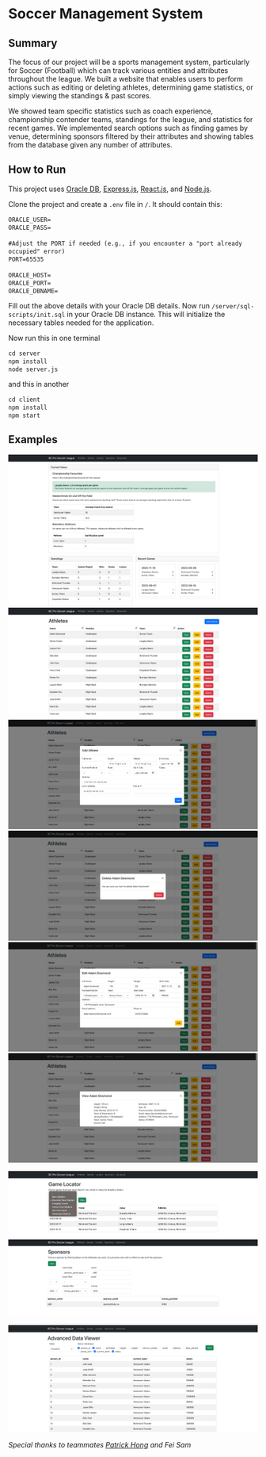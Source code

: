 # Soccer Management System

## Summary

The focus of our project will be a sports management system, particularly for Soccer (Football) which can track various entities and attributes throughout the league. We built a website that enables users to perform actions such as editing or deleting athletes, determining game statistics, or simply viewing the standings & past scores.

We showed team specific statistics such as coach experience, championship contender teams, standings for the league, and statistics for recent games. We implemented search options such as finding games by venue, determining sponsors filtered by their attributes and showing tables from the database given any number of attributes. 

## How to Run
This project uses [Oracle DB](https://www.npmjs.com/package/oracledb), [Express.js](https://www.npmjs.com/package/express), [React.js](https://www.npmjs.com/package/react), and [Node.js](https://nodejs.org/en).


Clone the project and create a ``.env`` file in ``/``. It should contain this:

```
ORACLE_USER=
ORACLE_PASS=

#Adjust the PORT if needed (e.g., if you encounter a "port already occupied" error)
PORT=65535

ORACLE_HOST=
ORACLE_PORT=
ORACLE_DBNAME=
```

Fill out the above details with your Oracle DB details. Now run ``/server/sql-scripts/init.sql`` in your Oracle DB instance. This will initialize the necessary tables needed for the application.

Now run this in one terminal

```
cd server
npm install
node server.js
```
and this in another
```
cd client
npm install
npm start
```

## Examples
![Home](examples/home.png)
![Athletes](examples/athletes.png)
![Athletes Add](examples/athletes-add.png)
![Athletes Delete](examples/athletes-delete.png)
![Athletes Edit](examples/athletes-edit.png)
![Athletes View](examples/athletes-view.png)

![Locator](examples/locator.png)
![Sponsors](examples/sponsors.png)

![Advanced](examples/advanced.png)

*Special thanks to teammates [Patrick Hong](https://github.com/patrickhong21) and Fei Sam*
